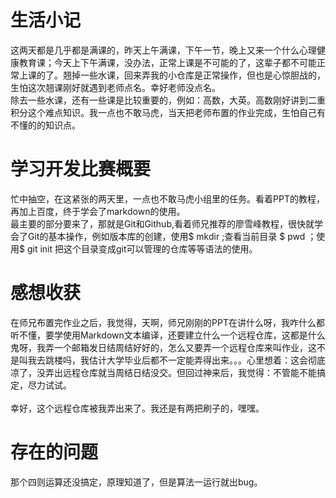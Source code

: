 # 生活小记
这两天都是几乎都是满课的，昨天上午满课，下午一节，晚上又来一个什么心理健康教育课；今天上下午满课，没办法，正常上课是不可能的了，这辈子都不可能正常上课的了。翘掉一些水课，回来弄我的小仓库是正常操作，但也是心惊胆战的，生怕这次翘课刚好就遇到老师点名。幸好老师没点名。
<br />
除去一些水课，还有一些课是比较重要的，例如：高数，大英。高数刚好讲到二重积分这个难点知识。我一点也不敢马虎，当天把老师布置的作业完成，生怕自己有不懂的的知识点。<br />
# 学习开发比赛概要
忙中抽空，在这紧张的两天里，一点也不敢马虎小组里的任务。看着PPT的教程，再加上百度，终于学会了markdown的使用。
<br />
最主要的部分要来了，那就是Git和Github,看着师兄推荐的廖雪峰教程，很快就学会了Git的基本操作，例如版本库的创建，使用$ mkdir ;查看当前目录 $ pwd ；使用$ git init 把这个目录变成git可以管理的仓库等等语法的使用。
# 感想收获
在师兄布置完作业之后，我觉得，天啊，师兄刚刚的PPT在讲什么呀，我咋什么都听不懂，要学使用Markdown文本编译，还要建立什么一个远程仓库，这都是什么鬼呀，我弄一个邮箱发日结周结好好的，怎么又要弄一个远程仓库来叫作业，这不是叫我去跳楼吗，我估计大学毕业后都不一定能弄得出来。。。心里想着：这会彻底凉了，没弄出远程仓库就当周结日结没交。但回过神来后，我觉得：不管能不能搞定，尽力试试。
<br />
<br />
幸好，这个远程仓库被我弄出来了。我还是有两把刷子的，嘿嘿。
# 存在的问题
那个四则运算还没搞定，原理知道了，但是算法一运行就出bug。